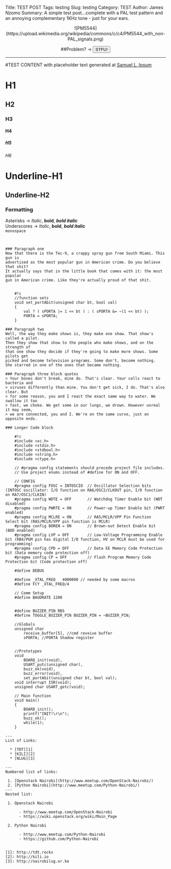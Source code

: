 Title: TEST POST
Tags: testing
Slug: testing
Category: TEST
Author: James Nzomo
Summary: A simple test post...complete with a PAL test pattern and an annoying complementary 1KHz tone - just for your ears.

<center>
![PM5544](https://upload.wikimedia.org/wikipedia/commons/c/c4/PM5544_with_non-PAL_signals.png)


##Problem? &rarr; <button onclick=osc.stop()>STFU!</button>
</center>
<script type="text/javascript">
var context = new AudioContext();
var osc = context.createOscillator();
var vol = context.createGain();
osc.frequency.value = 1000;
vol.gain.value = 0.1;
osc.connect(vol);
vol.connect(context.destination);
osc.start(0);
// Problem?
//osc.stop();
</script>

<hr>

#TEST CONTENT
with placeholder text generated at [Samuel L. Ipsum](http://slipsum.com/)

# H1
## H2
### H3
#### H4
##### H5
###### H6

Underline-H1
======

Underline-H2
------

### Formatting
Asterisks -> *Italic*, **bold**, ***bold italic***  
Underscores -> _Italic_, __bold__, ___bold italic___  
`monospace`  
~~~strikethrough text~~~


### Paragraph one
Now that there is the Tec-9, a crappy spray gun from South Miami. This gun is
advertised as the most popular gun in American crime. Do you believe that shit?
It actually says that in the little book that comes with it: the most popular
gun in American crime. Like they're actually proud of that shit.


    #!c
    //function sets
    void set_portAbit(unsigned char bt, bool val)
    {
        val ? ( sPORTA |= 1 << bt ) : ( sPORTA &= ~(1 << bt) );
        PORTA = sPORTA;
    }

### Paragraph two
Well, the way they make shows is, they make one show. That show's called a pilot.
Then they show that show to the people who make shows, and on the strength of
that one show they decide if they're going to make more shows. Some pilots get
picked and become television programs. Some don't, become nothing.
She starred in one of the ones that became nothing.

### Paragraph three block quotes
> Your bones don't break, mine do. That's clear. Your cells react to bacteria and
> viruses differently than mine. You don't get sick, I do. That's also clear. But
> for some reason, you and I react the exact same way to water. We swallow it too
> fast, we choke. We get some in our lungs, we drown. However unreal it may seem,
> we are connected, you and I. We're on the same curve, just on opposite ends.

### Longer Code block

    #!c
    #include <xc.h>
    #include <stdio.h>
    #include <stdbool.h>
    #include <string.h>
    #include <ctype.h>

    // #pragma config statements should precede project file includes.
    // Use project enums instead of #define for ON and OFF.

    // CONFIG
    #pragma config FOSC = INTOSCIO  // Oscillator Selection bits (INTOSC oscillator: I/O function on RA6/OSC2/CLKOUT pin, I/O function on RA7/OSC1/CLKIN)
    #pragma config WDTE = OFF       // Watchdog Timer Enable bit (WDT disabled)
    #pragma config PWRTE = ON       // Power-up Timer Enable bit (PWRT enabled)
    #pragma config MCLRE = ON       // RA5/MCLR/VPP Pin Function Select bit (RA5/MCLR/VPP pin function is MCLR)
    #pragma config BOREN = ON       // Brown-out Detect Enable bit (BOD enabled)
    #pragma config LVP = OFF        // Low-Voltage Programming Enable bit (RB4/PGM pin has digital I/O function, HV on MCLR must be used for programming)
    #pragma config CPD = OFF        // Data EE Memory Code Protection bit (Data memory code protection off)
    #pragma config CP = OFF         // Flash Program Memory Code Protection bit (Code protection off)

    #define DEBUG

    #define _XTAL_FREQ   4000000 // needed by some macros
    #define FCY _XTAL_FREQ/4

    // Comm Setup
    #define BAUDRATE 1200


    #define BUZZER_PIN RB5
    #define TOGGLE_BUZZER_PIN BUZZER_PIN = ~BUZZER_PIN;

    //Globals
    unsigned char 
        receive_buffer[5], //cmd reveive buffer
        sPORTA; //PORTA Shadow register


    //Prototypes
    void
        BOARD_init(void),
        USART_putc(unsigned char),
        buzz_ok(void),
        buzz_error(void),
        set_portAbit(unsigned char bt, bool val);
    void interrupt ISR(void);
    unsigned char USART_getc(void);

    // Main function
    void main()
    {
        BOARD_init();
        printf("INIT!\r\n");
        buzz_ok();
        while(1);
    }

---
List of Links:

  * [TDT][1]
  * [KILI][2]
  * [NLUG][3]

---
Numbered list of links:

 1. [Openstack Nairobi](http://www.meetup.com/OpenStack-Nairobi/)
 2. [Python Nairobi](http://www.meetup.com/Python-Nairobi/)
---
Nested list:

 1. Openstack Nairobi

      - http://www.meetup.com/OpenStack-Nairobi
      - https://wiki.openstack.org/wiki/Main_Page

 2. Python Nairobi

      - http://www.meetup.com/Python-Nairobi
      - https://github.com/Python-Nairobi


[1]: http://tdt.rocks
[2]: http://kili.io
[3]: http://nairobilug.or.ke
